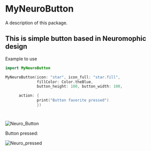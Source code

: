 # MyNeuroButton

A description of this package.
## This is simple button based in Neuromophic design

Example to use

```swift
import MyNeuroButton

MyNeuroButton(icon: "star", icon_full: "star.fill",
              fillColor: Color.theBlue,
              button_height: 100, button_width: 100,

      action: {
              print("Button favorite pressed")
              })




```

![Neuro_Button](https://github.com/AlvarArias/MyNeuroButton/assets/7523384/9f7db769-72f3-4d57-abad-5999664b3874)

Button pressed:

![Neuro_pressed](https://github.com/AlvarArias/MyNeuroButton/assets/7523384/7210c273-0b29-43df-9ae5-f1a936b20c00)




 
